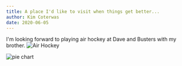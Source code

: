 ```yaml
---
title: A place I'd like to visit when things get better...
author: Kim Coterwas
date: 2020-06-05
---
```


I'm looking forward to playing air hockey at Dave and Busters with my brother.
![Air Hockey](https://media-cdn.tripadvisor.com/media/photo-s/06/6e/ef/c2/dave-and-buster-s.jpg)

![pie chart](https://www.quotemaster.org/images/d2/d27bc480199b7f0f5414a268af8ed8d9.jpeg)
